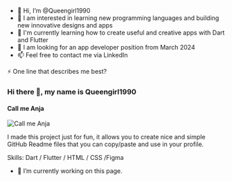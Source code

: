 - 👋 Hi, I’m @Queengirl1990
- 👀 I am interested in learning new programming languages and building new innovative designs and apps
- 🌱 I'm currently learning how to create useful and creative apps with Dart and Flutter
- 💞️ I am looking for an app developer position from March 2024
- 📫 Feel free to contact me via LinkedIn

⚡ One line that describes me best?


### Hi there 👋, my name is Queengirl1990
#### Call me Anja
![Call me Anja](https://arturssmirnovs.github.io/github-profile-readme-generator/images/banner.png)

I made this project just for fun, it allows you to create nice and simple GitHub Readme files that you can copy/paste and use in your profile.

Skills: Dart / Flutter / HTML / CSS /Figma

- 🔭 I’m currently working on this page. 




